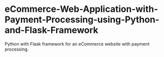 # eCommerce-Web-Application-with-Payment-Processing-using-Python-and-Flask-Framework
Python with Flask framework for an eCommerce website with payment processing.
